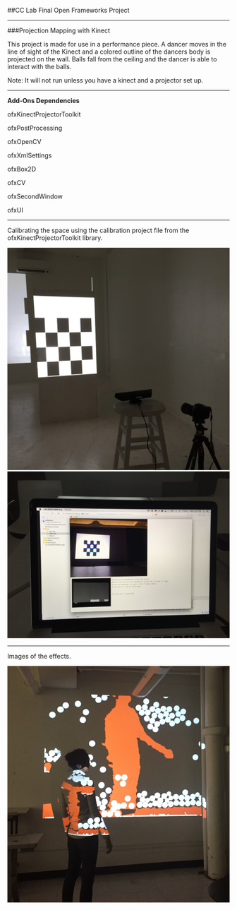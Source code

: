 ##CC Lab Final Open Frameworks Project
_____________________________________________

###Projection Mapping with Kinect

This project is made for use in a performance piece. A dancer moves in the line of sight of the Kinect and a colored outline of the dancers body is projected on the wall. Balls fall from the ceiling and the dancer is able to interact with the balls. 

Note: It will not run unless you have a kinect and a projector set up. 

_____________________________________________
**Add-Ons Dependencies**

ofxKinectProjectorToolkit

ofxPostProcessing

ofxOpenCV

ofxXmlSettings

ofxBox2D

ofxCV

ofxSecondWindow

ofxUI

_____________________________________________

Calibrating the space using the calibration project file from the ofxKinectProjectorToolkit library.

![image](images/calibration.JPG)
![screen](images/calibration_screen.JPG)

_____________________________________________

Images of the effects.

![balls](images/balls.JPG)


